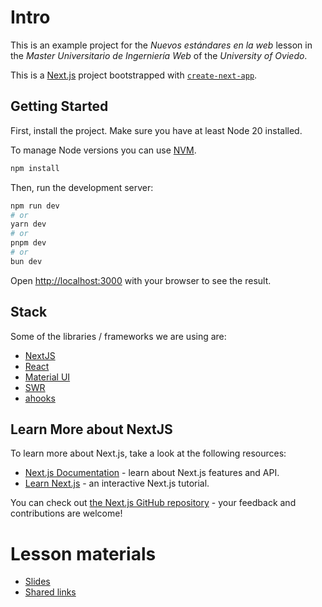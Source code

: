 # Intro

This is an example project for the _Nuevos estándares en la web_ lesson in the _Master Universitario de Ingerniería Web_ of the _University of Oviedo_.

This is a [Next.js](https://nextjs.org) project bootstrapped with [`create-next-app`](https://nextjs.org/docs/app/api-reference/cli/create-next-app).

## Getting Started

First, install the project. Make sure you have at least Node 20 installed.

To manage Node versions you can use [NVM](https://nodejs.org/en/download/package-manager).

```bash
npm install
```

Then, run the development server:

```bash
npm run dev
# or
yarn dev
# or
pnpm dev
# or
bun dev
```

Open [http://localhost:3000](http://localhost:3000) with your browser to see the result.

## Stack

Some of the libraries / frameworks we are using are:

- [NextJS]((https://nextjs.org/docs))
- [React](https://react.dev/learn)
- [Material UI](https://mui.com/material-ui/getting-started/)
- [SWR](https://swr.vercel.app/docs/getting-started)
- [ahooks](https://ahooks.js.org/)

## Learn More about NextJS

To learn more about Next.js, take a look at the following resources:

- [Next.js Documentation](https://nextjs.org/docs) - learn about Next.js features and API.
- [Learn Next.js](https://nextjs.org/learn) - an interactive Next.js tutorial.

You can check out [the Next.js GitHub repository](https://github.com/vercel/next.js) - your feedback and contributions are welcome!

# Lesson materials

- [Slides](https://docs.google.com/presentation/d/1W_Z_zYL4zqtGvXJsEkWdXX5BLAsSDvtdQ-x0xyQR5JA/edit?usp=sharing)
- [Shared links](https://docs.google.com/document/d/1euDYZegxtd4gr1ymxbLzJh_OZpH2Cl1KoNy_fxT4rnI/edit?usp=sharing)
